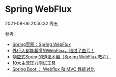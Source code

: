 # Spring WebFlux

2021-08-06 21:50:32 周五

参考：

 - [Spring官网：Spring WebFlux](https://docs.spring.io/spring-framework/docs/current/reference/html/web-reactive.html#webflux)
 - [外行人都能看懂的WebFlux，错过了血亏！](https://www.cnblogs.com/Java3y/p/11880377.html)
 - [响应式Spring的道法术器（Spring WebFlux 教程）](https://blog.csdn.net/get_set/article/details/79466657)
 - [10大主流压力测试工具](https://blog.csdn.net/langzitianya/article/details/81479422)
 - [Spring Boot ： Webflux 和 MVC 性能对比](https://blog.csdn.net/m0_46413295/article/details/106634819)